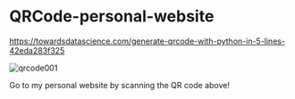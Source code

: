 # QRCode-personal-website

https://towardsdatascience.com/generate-qrcode-with-python-in-5-lines-42eda283f325

![qrcode001](https://user-images.githubusercontent.com/95064358/176323789-baf3ab6b-1d5c-4cd3-86b3-f82bae7fa3c0.png)

Go to my personal website by scanning the QR code above!
